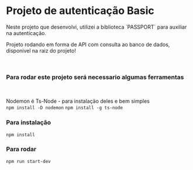 # Projeto de autenticação Basic

<p>Neste projeto que desenvolvi, utilizei a biblioteca `PASSPORT` para auxiliar na autenticação.</p>
<p>Projeto rodando em forma de API com consulta ao banco de dados, disponivel na raiz do projeto!</p><br/>
<h3>Para rodar este projeto será necessario algumas ferramentas</h3><br/>

Nodemon é Ts-Node - para instalação deles e bem simples <br/>
`npm install -D nodemon`
`npm install -g ts-node`

### Para instalação
`npm install`

### Para rodar
`npm run start-dev`
